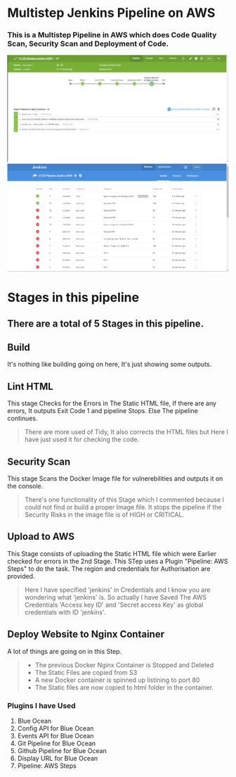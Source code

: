 # Multistep Jenkins Pipeline on AWS

### This is a Multistep Pipeline in AWS which does Code Quality Scan, Security Scan and Deployment of Code.
![Pipeline](successful-pipeline.png)
![Pipeline](pipelines.png)

# Stages in this pipeline
## There are a total of 5 Stages in this pipeline.
## Build
It's nothing like building going on here, It's just showing some outputs.
## Lint HTML
This stage Checks for the Errors in The Static HTML file, If there are any errors, It outputs Exit Code 1 and pipeline Stops. Else The pipeline continues.
> There are more used of Tidy, It also corrects the HTML files but Here I have just used it for checking the code.
## Security Scan
This stage Scans the Docker Image file for vulnerebilities and outputs it on the console.
> There's one functionality of this Stage which I commented because I could not find or build a proper Image file. It stops the pipeline if the Security Risks in the image file is of HIGH or CRITICAL.
## Upload to AWS
This Stage consists of uploading the Static HTML file which were Earlier checked for errors in the 2nd Stage. This STep uses a Plugin "Pipeline: AWS Steps" to do the task.
The region and credentials for Authorisation are provided.
> Here I have specified 'jenkins' in Credentials and I know you are wondering what 'jenkins' is. So actually I have Saved The AWS Credentials 'Access key ID' and 'Secret access Key' as global credentials with ID 'jenkins'.
## Deploy Website to Nginx Container
A lot of things are going on in this Step.
>* The previous Docker Nginx Container is Stopped and Deleted
>* The Static Files are copied from S3
>* A new Docker container is spinned up listining to port 80
>* The Static files are now copied to html folder in the container.

### Plugins I have Used
1. Blue Ocean
2. Config API for Blue Ocean
3. Events API for Blue Ocean
4. Git Pipeline for Blue Ocean
5. Github Pipeline for Blue Ocean
6. Display URL for Blue Ocean
7. Pipeline: AWS Steps

